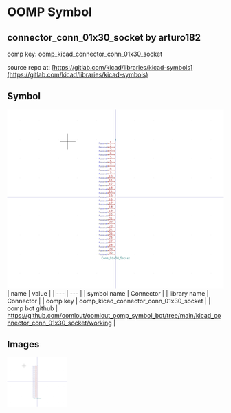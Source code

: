 # OOMP Symbol  
## connector_conn_01x30_socket  by arturo182  
  
oomp key: oomp_kicad_connector_conn_01x30_socket  
  
source repo at: [https://gitlab.com/kicad/libraries/kicad-symbols](https://gitlab.com/kicad/libraries/kicad-symbols)  
## Symbol  
  
[![working.png](working_600.png)](working.png)  
| name | value | 
| --- | --- | 
| symbol name | Connector | 
| library name | Connector | 
| oomp key | oomp_kicad_connector_conn_01x30_socket | 
| oomp bot github | https://github.com/oomlout/oomlout_oomp_symbol_bot/tree/main/kicad_connector_conn_01x30_socket/working | 
## Images  
  
[![working.png](working_140.png)](working.png)  

